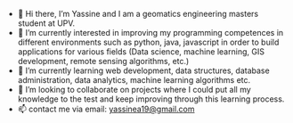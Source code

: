 - 👋 Hi there, I’m Yassine and I am a geomatics engineering masters student at UPV.
- 👀 I’m currently interested in improving my programming competences in different environments such as python, java, javascript in order to build applications for various fields (Data science, machine learning, GIS development, remote sensing algorithms, etc.) 
- 🌱 I’m currently learning web development, data structures, database administration, data analytics, machine learning algorithms etc.
- 💞️ I’m looking to collaborate on projects where I could put all my knowledge to the test and keep improving through this learning process.
- 📫 contact me via email: yassinea19@gmail.com

<!---
yasaz97/yasaz97 is a ✨ special ✨ repository because its `README.md` (this file) appears on your GitHub profile.
You can click the Preview link to take a look at your changes.
--->
